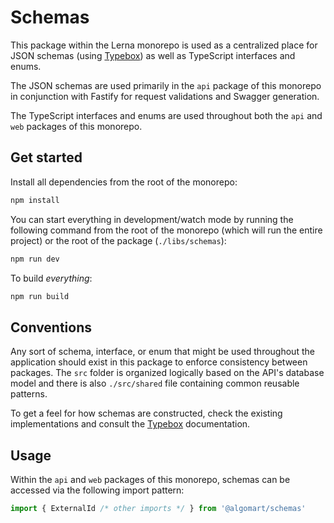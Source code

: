 # Schemas

This package within the Lerna monorepo is used as a centralized place for JSON schemas (using [Typebox](https://github.com/sinclairzx81/typebox)) as well as TypeScript interfaces and enums.

The JSON schemas are used primarily in the `api` package of this monorepo in conjunction with Fastify for request validations and Swagger generation.

The TypeScript interfaces and enums are used throughout both the `api` and `web` packages of this monorepo.

## Get started

Install all dependencies from the root of the monorepo:

```bash
npm install
```

You can start everything in development/watch mode by running the following command from the root of the monorepo (which will run the entire project) or the root of the package (`./libs/schemas`):

```bash
npm run dev
```

To build _everything_:

```bash
npm run build
```

## Conventions

Any sort of schema, interface, or enum that might be used throughout the application should exist in this package to enforce consistency between packages. The `src` folder is organized logically based on the API's database model and there is also `./src/shared` file containing common reusable patterns.

To get a feel for how schemas are constructed, check the existing implementations and consult the [Typebox](https://github.com/sinclairzx81/typebox) documentation.

## Usage

Within the `api` and `web` packages of this monorepo, schemas can be accessed via the following import pattern:

```ts
import { ExternalId /* other imports */ } from '@algomart/schemas'
```
